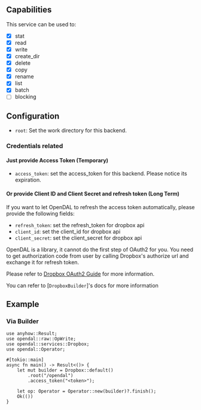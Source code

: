## Capabilities

This service can be used to:

- [x] stat
- [x] read
- [x] write
- [x] create_dir
- [x] delete
- [x] copy
- [x] rename
- [x] list
- [x] batch
- [ ] blocking

## Configuration

- `root`: Set the work directory for this backend.

### Credentials related

#### Just provide Access Token (Temporary)

- `access_token`: set the access_token for this backend.
Please notice its expiration.

#### Or provide Client ID and Client Secret and refresh token (Long Term)

If you want to let OpenDAL to refresh the access token automatically,
please provide the following fields:

- `refresh_token`: set the refresh_token for dropbox api
- `client_id`: set the client_id for dropbox api
- `client_secret`: set the client_secret for dropbox api

OpenDAL is a library, it cannot do the first step of OAuth2 for you.
You need to get authorization code from user by calling Dropbox's authorize url
and exchange it for refresh token.

Please refer to [Dropbox OAuth2 Guide](https://www.dropbox.com/developers/reference/oauth-guide)
for more information.

You can refer to [`DropboxBuilder`]'s docs for more information

## Example

### Via Builder

```rust,no_run
use anyhow::Result;
use opendal::raw::OpWrite;
use opendal::services::Dropbox;
use opendal::Operator;

#[tokio::main]
async fn main() -> Result<()> {
    let mut builder = Dropbox::default()
        .root("/opendal")
        .access_token("<token>");

    let op: Operator = Operator::new(builder)?.finish();
    Ok(())
}
```
